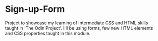 # Sign-up-Form
Project to showcase my learning of Intermediate CSS and HTML skills taught in 'The Odin Project'. I'll be using forms, few new HTML elements and CSS properties taught in this module. 
